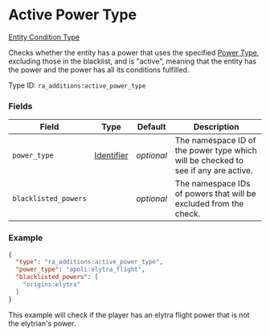 # Active Power Type
[Entity Condition Type](../entity_condition_types.md)

Checks whether the entity has a power that uses the specified [Power Type](https://origins.readthedocs.io/en/latest/types/power_types/), excluding those in the blacklist, and is "active", meaning that the entity has the power and the power has all its conditions fulfilled.

Type ID: `ra_additions:active_power_type`
### Fields
Field | Type | Default | Description
------|------|---------|-------------
`power_type` | [Identifier](../data_types/identifier.md) | _optional_ | The namespace ID of the power type which will be checked to see if any are active.
`blacklisted_powers` |  | _optional_ | The namespace IDs of powers that will be excluded from the check.

### Example
```json
{
  "type": "ra_additions:active_power_type",
  "power_type": "apoli:elytra_flight",
  "blacklisted_powers": [
    "origins:elytra"
  ]
}
```
This example will check if the player has an elytra flight power that is not the elytrian's power.

